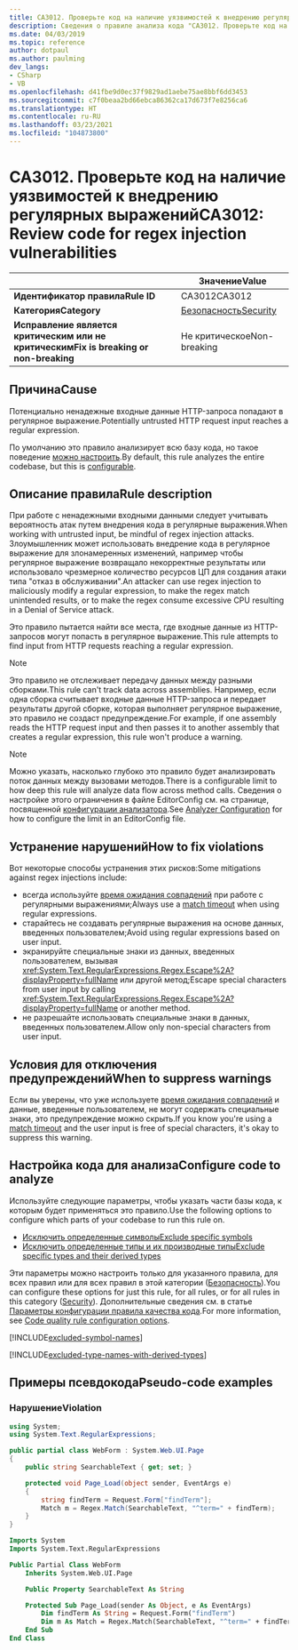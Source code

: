 ```yaml
---
title: CA3012. Проверьте код на наличие уязвимостей к внедрению регулярных выражений (анализ кода)
description: Сведения о правиле анализа кода "CA3012. Проверьте код на наличие уязвимостей к внедрению регулярных выражений"
ms.date: 04/03/2019
ms.topic: reference
author: dotpaul
ms.author: paulming
dev_langs:
- CSharp
- VB
ms.openlocfilehash: d41fbe9d0ec37f9829ad1aebe75ae8bbf6dd3453
ms.sourcegitcommit: c7f0beaa2bd66ebca86362ca17d673f7e8256ca6
ms.translationtype: HT
ms.contentlocale: ru-RU
ms.lasthandoff: 03/23/2021
ms.locfileid: "104873800"
---
```

# <a name="ca3012-review-code-for-regex-injection-vulnerabilities"></a><span data-ttu-id="15db9-103">CA3012. Проверьте код на наличие уязвимостей к внедрению регулярных выражений</span><span class="sxs-lookup"><span data-stu-id="15db9-103">CA3012: Review code for regex injection vulnerabilities</span></span>

| | <span data-ttu-id="15db9-104">Значение</span><span class="sxs-lookup"><span data-stu-id="15db9-104">Value</span></span> |
|-|-|
| <span data-ttu-id="15db9-105">**Идентификатор правила**</span><span class="sxs-lookup"><span data-stu-id="15db9-105">**Rule ID**</span></span> |<span data-ttu-id="15db9-106">CA3012</span><span class="sxs-lookup"><span data-stu-id="15db9-106">CA3012</span></span>|
| <span data-ttu-id="15db9-107">**Категория**</span><span class="sxs-lookup"><span data-stu-id="15db9-107">**Category**</span></span> |[<span data-ttu-id="15db9-108">Безопасность</span><span class="sxs-lookup"><span data-stu-id="15db9-108">Security</span></span>](security-warnings.md)|
| <span data-ttu-id="15db9-109">**Исправление является критическим или не критическим**</span><span class="sxs-lookup"><span data-stu-id="15db9-109">**Fix is breaking or non-breaking**</span></span> |<span data-ttu-id="15db9-110">Не критическое</span><span class="sxs-lookup"><span data-stu-id="15db9-110">Non-breaking</span></span>|

## <a name="cause"></a><span data-ttu-id="15db9-111">Причина</span><span class="sxs-lookup"><span data-stu-id="15db9-111">Cause</span></span>

<span data-ttu-id="15db9-112">Потенциально ненадежные входные данные HTTP-запроса попадают в регулярное выражение.</span><span class="sxs-lookup"><span data-stu-id="15db9-112">Potentially untrusted HTTP request input reaches a regular expression.</span></span>

<span data-ttu-id="15db9-113">По умолчанию это правило анализирует всю базу кода, но такое поведение [можно настроить](#configure-code-to-analyze).</span><span class="sxs-lookup"><span data-stu-id="15db9-113">By default, this rule analyzes the entire codebase, but this is [configurable](#configure-code-to-analyze).</span></span>

## <a name="rule-description"></a><span data-ttu-id="15db9-114">Описание правила</span><span class="sxs-lookup"><span data-stu-id="15db9-114">Rule description</span></span>

<span data-ttu-id="15db9-115">При работе с ненадежными входными данными следует учитывать вероятность атак путем внедрения кода в регулярные выражения.</span><span class="sxs-lookup"><span data-stu-id="15db9-115">When working with untrusted input, be mindful of regex injection attacks.</span></span> <span data-ttu-id="15db9-116">Злоумышленник может использовать внедрение кода в регулярное выражение для злонамеренных изменений, например чтобы регулярное выражение возвращало некорректные результаты или использовало чрезмерное количество ресурсов ЦП для создания атаки типа "отказ в обслуживании".</span><span class="sxs-lookup"><span data-stu-id="15db9-116">An attacker can use regex injection to maliciously modify a regular expression, to make the regex match unintended results, or to make the regex consume excessive CPU resulting in a Denial of Service attack.</span></span>

<span data-ttu-id="15db9-117">Это правило пытается найти все места, где входные данные из HTTP-запросов могут попасть в регулярное выражение.</span><span class="sxs-lookup"><span data-stu-id="15db9-117">This rule attempts to find input from HTTP requests reaching a regular expression.</span></span>

> [!NOTE]
> <span data-ttu-id="15db9-118">Это правило не отслеживает передачу данных между разными сборками.</span><span class="sxs-lookup"><span data-stu-id="15db9-118">This rule can't track data across assemblies.</span></span> <span data-ttu-id="15db9-119">Например, если одна сборка считывает входные данные HTTP-запроса и передает результаты другой сборке, которая выполняет регулярное выражение, это правило не создаст предупреждение.</span><span class="sxs-lookup"><span data-stu-id="15db9-119">For example, if one assembly reads the HTTP request input and then passes it to another assembly that creates a regular expression, this rule won't produce a warning.</span></span>

> [!NOTE]
> <span data-ttu-id="15db9-120">Можно указать, насколько глубоко это правило будет анализировать поток данных между вызовами методов.</span><span class="sxs-lookup"><span data-stu-id="15db9-120">There is a configurable limit to how deep this rule will analyze data flow across method calls.</span></span> <span data-ttu-id="15db9-121">Сведения о настройке этого ограничения в файле EditorConfig см. на странице, посвященной [конфигурации анализатора](https://github.com/dotnet/roslyn-analyzers/blob/main/docs/Analyzer%20Configuration.md#dataflow-analysis).</span><span class="sxs-lookup"><span data-stu-id="15db9-121">See [Analyzer Configuration](https://github.com/dotnet/roslyn-analyzers/blob/main/docs/Analyzer%20Configuration.md#dataflow-analysis) for how to configure the limit in an EditorConfig file.</span></span>

## <a name="how-to-fix-violations"></a><span data-ttu-id="15db9-122">Устранение нарушений</span><span class="sxs-lookup"><span data-stu-id="15db9-122">How to fix violations</span></span>

<span data-ttu-id="15db9-123">Вот некоторые способы устранения этих рисков:</span><span class="sxs-lookup"><span data-stu-id="15db9-123">Some mitigations against regex injections include:</span></span>

- <span data-ttu-id="15db9-124">всегда используйте [время ожидания совпадений](../../../standard/base-types/best-practices.md#use-time-out-values) при работе с регулярными выражениями;</span><span class="sxs-lookup"><span data-stu-id="15db9-124">Always use a [match timeout](../../../standard/base-types/best-practices.md#use-time-out-values) when using regular expressions.</span></span>
- <span data-ttu-id="15db9-125">старайтесь не создавать регулярные выражения на основе данных, введенных пользователем;</span><span class="sxs-lookup"><span data-stu-id="15db9-125">Avoid using regular expressions based on user input.</span></span>
- <span data-ttu-id="15db9-126">экранируйте специальные знаки из данных, введенных пользователем, вызывая <xref:System.Text.RegularExpressions.Regex.Escape%2A?displayProperty=fullName> или другой метод;</span><span class="sxs-lookup"><span data-stu-id="15db9-126">Escape special characters from user input by calling <xref:System.Text.RegularExpressions.Regex.Escape%2A?displayProperty=fullName> or another method.</span></span>
- <span data-ttu-id="15db9-127">не разрешайте использовать специальные знаки в данных, введенных пользователем.</span><span class="sxs-lookup"><span data-stu-id="15db9-127">Allow only non-special characters from user input.</span></span>

## <a name="when-to-suppress-warnings"></a><span data-ttu-id="15db9-128">Условия для отключения предупреждений</span><span class="sxs-lookup"><span data-stu-id="15db9-128">When to suppress warnings</span></span>

<span data-ttu-id="15db9-129">Если вы уверены, что уже используете [время ожидания совпадений](../../../standard/base-types/best-practices.md#use-time-out-values) и данные, введенные пользователем, не могут содержать специальные знаки, это предупреждение можно скрыть.</span><span class="sxs-lookup"><span data-stu-id="15db9-129">If you know you're using a [match timeout](../../../standard/base-types/best-practices.md#use-time-out-values) and the user input is free of special characters, it's okay to suppress this warning.</span></span>

## <a name="configure-code-to-analyze"></a><span data-ttu-id="15db9-130">Настройка кода для анализа</span><span class="sxs-lookup"><span data-stu-id="15db9-130">Configure code to analyze</span></span>

<span data-ttu-id="15db9-131">Используйте следующие параметры, чтобы указать части базы кода, к которым будет применяться это правило.</span><span class="sxs-lookup"><span data-stu-id="15db9-131">Use the following options to configure which parts of your codebase to run this rule on.</span></span>

- [<span data-ttu-id="15db9-132">Исключить определенные символы</span><span class="sxs-lookup"><span data-stu-id="15db9-132">Exclude specific symbols</span></span>](#exclude-specific-symbols)
- [<span data-ttu-id="15db9-133">Исключить определенные типы и их производные типы</span><span class="sxs-lookup"><span data-stu-id="15db9-133">Exclude specific types and their derived types</span></span>](#exclude-specific-types-and-their-derived-types)

<span data-ttu-id="15db9-134">Эти параметры можно настроить только для указанного правила, для всех правил или для всех правил в этой категории ([Безопасность](security-warnings.md)).</span><span class="sxs-lookup"><span data-stu-id="15db9-134">You can configure these options for just this rule, for all rules, or for all rules in this category ([Security](security-warnings.md)).</span></span> <span data-ttu-id="15db9-135">Дополнительные сведения см. в статье [Параметры конфигурации правила качества кода](../code-quality-rule-options.md).</span><span class="sxs-lookup"><span data-stu-id="15db9-135">For more information, see [Code quality rule configuration options](../code-quality-rule-options.md).</span></span>

[!INCLUDE[excluded-symbol-names](~/includes/code-analysis/excluded-symbol-names.md)]

[!INCLUDE[excluded-type-names-with-derived-types](~/includes/code-analysis/excluded-type-names-with-derived-types.md)]

## <a name="pseudo-code-examples"></a><span data-ttu-id="15db9-136">Примеры псевдокода</span><span class="sxs-lookup"><span data-stu-id="15db9-136">Pseudo-code examples</span></span>

### <a name="violation"></a><span data-ttu-id="15db9-137">Нарушение</span><span class="sxs-lookup"><span data-stu-id="15db9-137">Violation</span></span>

```csharp
using System;
using System.Text.RegularExpressions;

public partial class WebForm : System.Web.UI.Page
{
    public string SearchableText { get; set; }

    protected void Page_Load(object sender, EventArgs e)
    {
        string findTerm = Request.Form["findTerm"];
        Match m = Regex.Match(SearchableText, "^term=" + findTerm);
    }
}
```

```vb
Imports System
Imports System.Text.RegularExpressions

Public Partial Class WebForm
    Inherits System.Web.UI.Page

    Public Property SearchableText As String

    Protected Sub Page_Load(sender As Object, e As EventArgs)
        Dim findTerm As String = Request.Form("findTerm")
        Dim m As Match = Regex.Match(SearchableText, "^term=" + findTerm)
    End Sub
End Class
```
